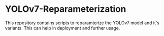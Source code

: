 # YOLOv7-Reparameterization
This repository contains scripts to reparamterize the YOLOv7 model and it's variants. This can help in deployment and further usage.
